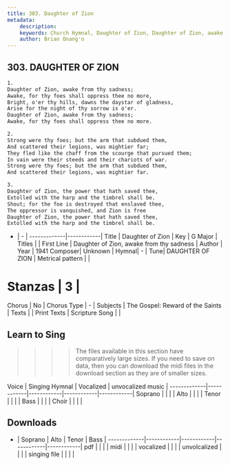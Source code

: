 ```yaml
---
title: 303. Daughter of Zion
metadata:
    description: 
    keywords: Church Hymnal, Daughter of Zion, Daughter of Zion, awake from thy sadness, 
    author: Brian Onang'o
---
```



## 303. DAUGHTER OF ZION

```txt
1.
Daughter of Zion, awake from thy sadness; 
Awake, for thy foes shall oppress thee no more, 
Bright, o'er thy hills, dawns the daystar of gladness, 
Arise for the night of thy sorrow is o'er. 
Daughter of Zion, awake from thy sadness; 
Awake, for thy foes shall oppress thee no more. 

2.
Strong were thy foes; but the arm that subdued them, 
And scattered their legions, was mightier far; 
They fled like the chaff from the scourge that pursued them; 
In vain were their steeds and their chariots of war. 
Strong were thy foes; but the arm that subdued them, 
And scattered their legions, was mightier far. 

3.
Daughter of Zion, the power that hath saved thee, 
Extolled with the harp and the timbrel shall be. 
Shout; for the foe is destroyed that enslaved thee, 
The oppressor is vanquished, and Zion is free 
Daughter of Zion, the power that hath saved thee, 
Extolled with the harp and the timbrel shall be.
```

- |   -  |
-------------|------------|
Title | Daughter of Zion |
Key | G Major |
Titles |  |
First Line | Daughter of Zion, awake from thy sadness |
Author | 
Year | 1941
Composer| Unknown |
Hymnal|  - |
Tune| DAUGHTER OF ZION |
Metrical pattern | |
# Stanzas | 3 |
Chorus | No |
Chorus Type | - |
Subjects | The Gospel: Reward of the Saints |
Texts |  |
Print Texts | 
Scripture Song |  |
  
## Learn to Sing

>>>> The files available in this section have comparatively large sizes. If you need to save on data, then you can download the midi files in the download section as they are of smaller sizes.

Voice |  Singing Hymnal | Vocalized | unvocalized music |
-------------|------------|------------|------------|------------|
Soprano | | | |
Alto | | | |
Tenor | | | |
Bass | | | |
Choir | | | |

## Downloads

- |  Soprano | Alto | Tenor | Bass |
-------------|------------|------------|------------|------------|
pdf | | | |
midi | | | |
vocalized | | | |
unvolcalized | | | |
singing file | | | |
  